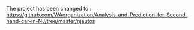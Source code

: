 The project has been changed to :
https://github.com/WAorganization/Analysis-and-Prediction-for-Second-hand-car-in-NJ/tree/master/njautos
